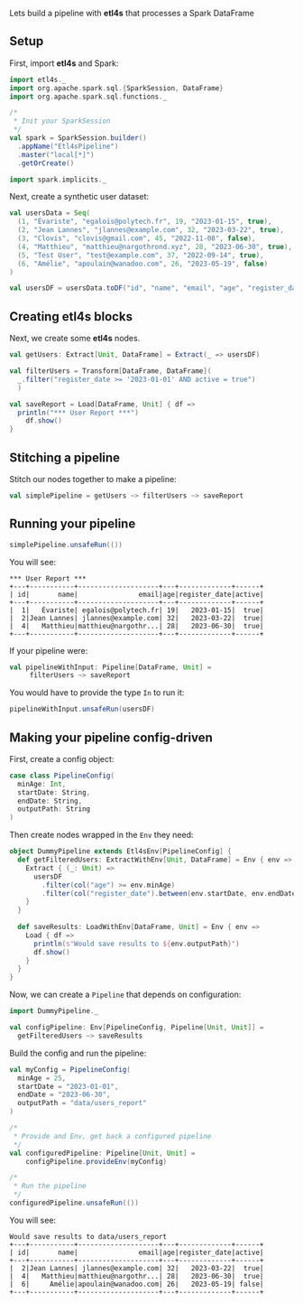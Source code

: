
Lets build a pipeline with **etl4s** that processes a Spark DataFrame

## Setup
First, import **etl4s** and Spark:
```scala
import etl4s._
import org.apache.spark.sql.{SparkSession, DataFrame}
import org.apache.spark.sql.functions._

/*
 * Init your SparkSession
 */
val spark = SparkSession.builder()
  .appName("Etl4sPipeline")
  .master("local[*]")
  .getOrCreate()

import spark.implicits._
```

Next, create a synthetic user dataset:
```scala
val usersData = Seq(
  (1, "Évariste", "egalois@polytech.fr", 19, "2023-01-15", true),
  (2, "Jean Lannes", "jlannes@example.com", 32, "2023-03-22", true),
  (3, "Clovis", "clovis@gmail.com", 45, "2022-11-08", false),
  (4, "Matthieu", "matthieu@nargothrond.xyz", 28, "2023-06-30", true),
  (5, "Test User", "test@example.com", 37, "2022-09-14", true),
  (6, "Amélie", "apoulain@wanadoo.com", 26, "2023-05-19", false)
)

val usersDF = usersData.toDF("id", "name", "email", "age", "register_date", "active")
```

## Creating etl4s blocks
Next, we create some **etl4s** nodes.

```scala
val getUsers: Extract[Unit, DataFrame] = Extract(_ => usersDF)

val filterUsers = Transform[DataFrame, DataFrame](
  _.filter("register_date >= '2023-01-01' AND active = true")
  )

val saveReport = Load[DataFrame, Unit] { df =>
  println("*** User Report ***")
    df.show()
}
```

## Stitching a pipeline
Stitch our nodes together to make a pipeline:
```scala
val simplePipeline = getUsers ~> filterUsers ~> saveReport
```

## Running your pipeline
```scala
simplePipeline.unsafeRun(())
```

You will see:
```
*** User Report ***
+---+-----------+--------------------+---+-------------+------+
| id|       name|               email|age|register_date|active|
+---+-----------+--------------------+---+-------------+------+
|  1|   Évariste| egalois@polytech.fr| 19|   2023-01-15|  true|
|  2|Jean Lannes| jlannes@example.com| 32|   2023-03-22|  true|
|  4|   Matthieu|matthieu@nargothr...| 28|   2023-06-30|  true|
+---+-----------+--------------------+---+-------------+------+
```

If your pipeline were:
```scala
val pipelineWithInput: Pipeline[DataFrame, Unit] = 
     filterUsers ~> saveReport
```
You would have to provide the type `In` to run it:
```scala
pipelineWithInput.unsafeRun(usersDF)
```


## Making your pipeline config-driven
First, create a config object:

```scala
case class PipelineConfig(
  minAge: Int,
  startDate: String,
  endDate: String,
  outputPath: String
)
```

Then create nodes wrapped in the `Env` they need:
```scala
object DummyPipeline extends Etl4sEnv[PipelineConfig] {
  def getFilteredUsers: ExtractWithEnv[Unit, DataFrame] = Env { env =>
    Extract { (_: Unit) =>
      usersDF
        .filter(col("age") >= env.minAge)
        .filter(col("register_date").between(env.startDate, env.endDate))
    }
  }
  
  def saveResults: LoadWithEnv[DataFrame, Unit] = Env { env =>
    Load { df =>
      println(s"Would save results to ${env.outputPath}")
      df.show()
    }
  }
}
```

Now, we can create a `Pipeline` that depends on configuration:
```scala
import DummyPipeline._

val configPipeline: Env[PipelineConfig, Pipeline[Unit, Unit]] = 
  getFilteredUsers ~> saveResults
```

Build the config and run the pipeline:
```scala
val myConfig = PipelineConfig(
  minAge = 25,
  startDate = "2023-01-01",
  endDate = "2023-06-30",
  outputPath = "data/users_report"
)

/*
 * Provide and Env, get back a configured pipeline
 */
val configuredPipeline: Pipeline[Unit, Unit] = 
    configPipeline.provideEnv(myConfig)

/*
 * Run the pipeline
 */
configuredPipeline.unsafeRun(())
```
You will see:
```
Would save results to data/users_report
+---+-----------+--------------------+---+-------------+------+
| id|       name|               email|age|register_date|active|
+---+-----------+--------------------+---+-------------+------+
|  2|Jean Lannes| jlannes@example.com| 32|   2023-03-22|  true|
|  4|   Matthieu|matthieu@nargothr...| 28|   2023-06-30|  true|
|  6|     Amélie|apoulain@wanadoo.com| 26|   2023-05-19| false|
+---+-----------+--------------------+---+-------------+------+
```

